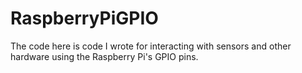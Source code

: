 # RaspberryPiGPIO

The code here is code I wrote for interacting with sensors and other hardware using the Raspberry Pi's GPIO pins.
